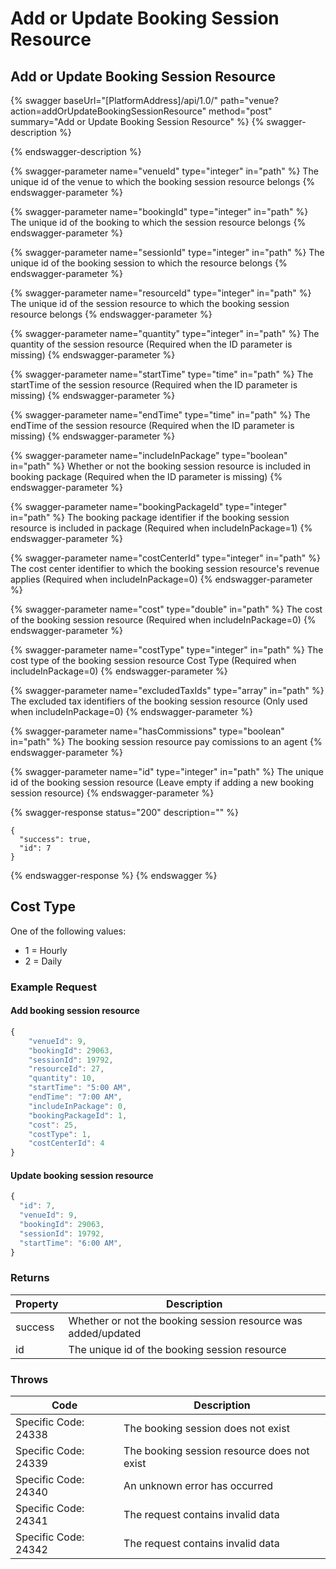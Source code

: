 # Add or Update Booking Session Resource

## Add or Update Booking Session Resource

{% swagger baseUrl="[PlatformAddress]/api/1.0/" path="venue?action=addOrUpdateBookingSessionResource" method="post" summary="Add or Update Booking Session Resource" %}
{% swagger-description %}

{% endswagger-description %}

{% swagger-parameter name="venueId" type="integer" in="path" %}
The unique id of the venue to which the booking session resource belongs
{% endswagger-parameter %}

{% swagger-parameter name="bookingId" type="integer" in="path" %}
The unique id of the booking to which the session resource belongs
{% endswagger-parameter %}

{% swagger-parameter name="sessionId" type="integer" in="path" %}
The unique id of the booking session to which the resource belongs
{% endswagger-parameter %}

{% swagger-parameter name="resourceId" type="integer" in="path" %}
The unique id of the session resource to which the booking session resource belongs
{% endswagger-parameter %}

{% swagger-parameter name="quantity" type="integer" in="path" %}
The quantity of the session resource (Required when the ID parameter is missing)
{% endswagger-parameter %}

{% swagger-parameter name="startTime" type="time" in="path" %}
The startTime of the session resource (Required when the ID parameter is missing)
{% endswagger-parameter %}

{% swagger-parameter name="endTime" type="time" in="path" %}
The endTime of the session resource (Required when the ID parameter is missing)
{% endswagger-parameter %}

{% swagger-parameter name="includeInPackage" type="boolean" in="path" %}
Whether or not the booking session resource is included in booking package (Required when the ID parameter is missing)
{% endswagger-parameter %}

{% swagger-parameter name="bookingPackageId" type="integer" in="path" %}
The booking package identifier if the booking session resource is included in package (Required when includeInPackage=1)
{% endswagger-parameter %}

{% swagger-parameter name="costCenterId" type="integer" in="path" %}
The cost center identifier to which the booking session resource's revenue applies (Required when includeInPackage=0)
{% endswagger-parameter %}

{% swagger-parameter name="cost" type="double" in="path" %}
The cost of the booking session resource (Required when includeInPackage=0)
{% endswagger-parameter %}

{% swagger-parameter name="costType" type="integer" in="path" %}
The cost type of the booking session resource Cost Type (Required when includeInPackage=0)
{% endswagger-parameter %}

{% swagger-parameter name="excludedTaxIds" type="array" in="path" %}
The excluded tax identifiers of the booking session resource (Only used when includeInPackage=0)
{% endswagger-parameter %}

{% swagger-parameter name="hasCommissions" type="boolean" in="path" %}
The booking session resource pay comissions to an agent
{% endswagger-parameter %}

{% swagger-parameter name="id" type="integer" in="path" %}
The unique id of the booking session resource (Leave empty if adding a new booking session resource)
{% endswagger-parameter %}

{% swagger-response status="200" description="" %}
```
{
  "success": true,
  "id": 7
}
```
{% endswagger-response %}
{% endswagger %}

## Cost Type

One of the following values:

* 1 = Hourly
* 2 = Daily

### Example Request

#### Add booking session resource

```javascript
{
    "venueId": 9,
    "bookingId": 29063,
    "sessionId": 19792,
    "resourceId": 27,
    "quantity": 10,
    "startTime": "5:00 AM",
    "endTime": "7:00 AM",
    "includeInPackage": 0,
    "bookingPackageId": 1,
    "cost": 25,
    "costType": 1,
    "costCenterId": 4
}
```

#### Update booking session resource

```javascript
{
  "id": 7,
  "venueId": 9,
  "bookingId": 29063,
  "sessionId": 19792,
  "startTime": "6:00 AM",
}
```

### Returns

| Property | Description                                                   |
| -------- | ------------------------------------------------------------- |
| success  | Whether or not the booking session resource was added/updated |
| id       | The unique id of the booking session resource                 |

### Throws

| Code                 | Description                                 |
| -------------------- | ------------------------------------------- |
| Specific Code: 24338 | The booking session does not exist          |
| Specific Code: 24339 | The booking session resource does not exist |
| Specific Code: 24340 | An unknown error has occurred               |
| Specific Code: 24341 | The request contains invalid data           |
| Specific Code: 24342 | The request contains invalid data           |
